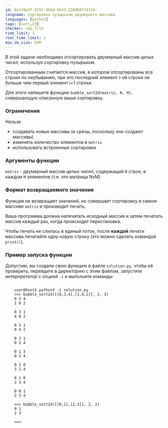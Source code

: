 ```yaml
---
id: 8e1f8edf-d15f-456d-8643-228060ff4154
longname: Сортировка пузырьком двумерного массива
languages: [python]
tags: [sort,2d]
checker: cmp_file
time_limit: 1
real_time_limit: 1
max_vm_size: 64M
---
```



В этой задаче необходимо отсортировать двумерный массив целых чисел, используя сортировку пузырьком.

Отсортированным считается массив, в котором отсортированы все строки по неубыванию, при это последний элемент i-ой строки не больше чем первый элемент i+1 строки.

Для этого напишите функцию `bubble_sort2d(matrix, N, M)`, совершающую описанную выше сортировку.

### Ограничения

Нельзя
- создавать новые массивы (и срезы, поскольку они создают массивы)
- изменять количество элементов в `matrix`
- использовать встроенные сортировки

### Аргументы функции

`matrix` - двумерный массив целых чисел, содержащий `N` строк, в каждом `M` элементов (т.е. это матрица NxM)

### Формат возвращаемого значения

Функция не возвращает значений, но совершает сортировку в самом массиве `matrix` и производит печать.

Ваша программа должна напечатать исходный массив и затем печатать массив каждый раз, когда происходит перестановка.

Чтобы печать не слилась в единый поток, после **каждой** печати массива печатайте одну новую строку (это можно сделать командой `print()`).

### Пример запуска функции

Допустим, вы создали свою функцию в файле `solution.py`, чтобы её проверить, перейдите в директорию с этим файлом, запустите интерпретатор с опцией `-i` и выполните команды:

```

    user@host$ python3 -i solution.py
    >>> bubble_sort2d([[0,3,4],[1,0,2]], 2, 3)
    0 3 4
    1 0 2

    0 3 1
    4 0 2

    0 3 1
    0 4 2

    0 3 1
    0 2 4

    0 1 3
    0 2 4

    0 1 0
    3 2 4

    0 1 0
    2 3 4

    0 0 1
    2 3 4

    >>> bubble_sort2d([[0,1],[2,3]], 2, 2)
    0 1
    2 3

    >>>

```
